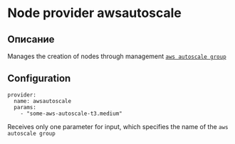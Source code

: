 # Node provider awsautoscale
## Описание
Manages the creation of nodes through management [`aws autoscale group`](https://docs.aws.amazon.com/autoscaling/ec2/userguide/auto-scaling-groups.html)

## Configuration

```
provider:
  name: awsautoscale
  params:
    - "some-aws-autoscale-t3.medium" 
```

Receives only one parameter for input, which specifies the name of the `aws autoscale group`